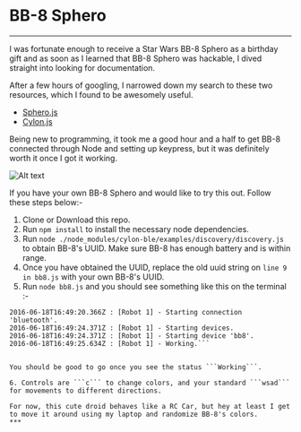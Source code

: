 # BB-8 Sphero
***
I was fortunate enough to receive a Star Wars BB-8 Sphero as a birthday gift and as soon as I learned that BB-8 Sphero was hackable, I dived straight into looking for documentation.

After a few hours of googling, I narrowed down my search to these two resources, which I found to be awesomely useful.

- [Sphero.js](https://github.com/orbotix/sphero.js)
- [Cylon.js](https://cylonjs.com/documentation/drivers/bb8/)

Being new to programming, it took me a good hour and a half to get BB-8 connected through Node and setting up keypress, but it was definitely worth it once I got it working.

![Alt text](http://i.imgur.com/txJZ8JD.gif)

If you have your own BB-8 Sphero and would like to try this out. Follow these steps below:-

1. Clone or Download this repo.
2. Run ```npm install``` to install the necessary node dependencies.
3. Run ```node ./node_modules/cylon-ble/examples/discovery/discovery.js``` to obtain BB-8's UUID. Make sure BB-8 has enough battery and is within range.
4. Once you have obtained the UUID, replace the old uuid string on ```line 9 in bb8.js``` with your own BB-8's UUID.
5. Run ```node bb8.js``` and you should see something like this on the terminal :-


```2016-06-18T16:49:20.360Z : [Robot 1] - Starting connections.
2016-06-18T16:49:20.366Z : [Robot 1] - Starting connection 'bluetooth'.
2016-06-18T16:49:24.371Z : [Robot 1] - Starting devices.
2016-06-18T16:49:24.371Z : [Robot 1] - Starting device 'bb8'.
2016-06-18T16:49:25.634Z : [Robot 1] - Working.```


You should be good to go once you see the status ```Working```.

6. Controls are ```c``` to change colors, and your standard ```wsad``` for movements to different directions.

For now, this cute droid behaves like a RC Car, but hey at least I get to move it around using my laptop and randomize BB-8's colors.
***
